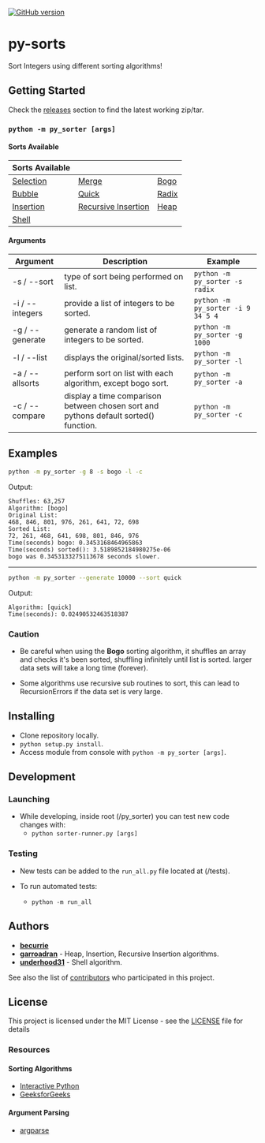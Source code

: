 [![GitHub version](https://badge.fury.io/gh/becurrie%2Fpy-custom-sorters.svg)](https://github.com/becurrie/sorters-py/releases)

# py-sorts

Sort Integers using different sorting algorithms!

## Getting Started

Check the [releases](https://github.com/becurrie/py-sorts/releases) section to find the latest working zip/tar.

### ```python -m py_sorter [args]```

#### Sorts Available
| Sorts Available                                           |                                                                     |                                                   |
|-----------------------------------------------------------|---------------------------------------------------------------------|---------------------------------------------------|
| [Selection](https://en.wikipedia.org/wiki/Selection_sort) | [Merge](https://en.wikipedia.org/wiki/Merge_sort)                   | [Bogo](https://en.wikipedia.org/wiki/Bogosort)    |
| [Bubble](https://en.wikipedia.org/wiki/Bubble_sort)       | [Quick](https://en.wikipedia.org/wiki/Quicksort)                    | [Radix](https://en.wikipedia.org/wiki/Radix_sort) |
| [Insertion](https://en.wikipedia.org/wiki/Insertion_sort) | [Recursive Insertion](https://en.wikipedia.org/wiki/Insertion_sort) | [Heap](https://en.wikipedia.org/wiki/Heapsort)    |
| [Shell](https://en.wikipedia.org/wiki/Shellsort)

#### Arguments

| Argument        | Description                                                                          | Example                               |
|-----------------|--------------------------------------------------------------------------------------|---------------------------------------|
| -s / --sort     | type of sort being performed on list.                                                | ```python -m py_sorter -s radix```    |
| -i / --integers | provide a list of integers to be sorted.                                             | ```python -m py_sorter -i 9 34 5 4``` |
| -g / --generate | generate a random list of integers to be sorted.                                     | ```python -m py_sorter -g 1000```     |
| -l / --list     | displays the original/sorted lists.                                                  | ```python -m py_sorter -l```          |
| -a / --allsorts | perform sort on list with each algorithm, except bogo sort.                          | ```python -m py_sorter -a```          |
| -c / --compare  | display a time comparison between chosen sort and pythons default sorted() function. | ```python -m py_sorter -c```          |

## Examples

```bash
python -m py_sorter -g 8 -s bogo -l -c
```

Output:

```
Shuffles: 63,257
Algorithm: [bogo]
Original List:
468, 846, 801, 976, 261, 641, 72, 698
Sorted List:
72, 261, 468, 641, 698, 801, 846, 976
Time(seconds) bogo: 0.3453168464965863
Time(seconds) sorted(): 3.5189852184980275e-06
bogo was 0.3453133275113678 seconds slower.
```
***

```bash
python -m py_sorter --generate 10000 --sort quick
```

Output:

```
Algorithm: [quick]
Time(seconds): 0.02490532463518387
```

### Caution

- Be careful when using the **Bogo** sorting algorithm, it shuffles
an array and checks it's been sorted, shuffling infinitely until list is sorted. larger data sets will take a long time (forever).

- Some algorithms use recursive sub routines to sort, this can lead to RecursionErrors if the data set is very large.

## Installing

- Clone repository locally.
- ```python setup.py install```.
- Access module from console with ```python -m py_sorter [args]```.

## Development

### Launching

- While developing, inside root (/py_sorter) you can test new code changes with:
    - ```python sorter-runner.py [args]```

### Testing

- New tests can be added to the `run_all.py` file located at (/tests).

- To run automated tests:
    - ```python -m run_all```

## Authors

* [**becurrie**](https://github.com/becurrie)
* [**garroadran**](https://github.com/garroadran) - Heap, Insertion, Recursive Insertion algorithms.
* [**underhood31**](https://github.com/underhood31) - Shell algorithm.

See also the list of [contributors](https://github.com/becurrie/py-custom-sorters/contributors) who participated in this project.

## License

This project is licensed under the MIT License - see the [LICENSE](LICENSE) file for details

### Resources

#### Sorting Algorithms

- [Interactive Python](http://interactivepython.org)
- [GeeksforGeeks](https://www.geeksforgeeks.org/)

#### Argument Parsing

- [argparse](https://docs.python.org/3.6/library/argparse.html)
